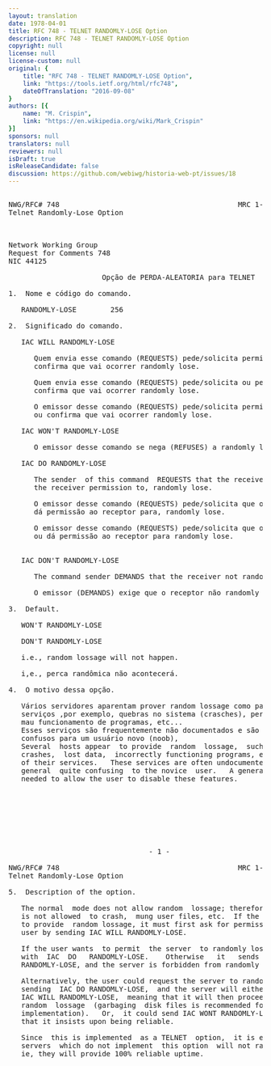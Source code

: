 ```yaml
---
layout: translation
date: 1978-04-01
title: RFC 748 - TELNET RANDOMLY-LOSE Option
description: RFC 748 - TELNET RANDOMLY-LOSE Option
copyright: null
license: null
license-custom: null
original: {
    title: "RFC 748 - TELNET RANDOMLY-LOSE Option",
    link: "https://tools.ietf.org/html/rfc748",
    dateOfTranslation: "2016-09-08"
}
authors: [{
    name: "M. Crispin",
    link: "https://en.wikipedia.org/wiki/Mark_Crispin"
}]
sponsors: null
translators: null
reviewers: null
isDraft: true
isReleaseCandidate: false
discussion: https://github.com/webiwg/historia-web-pt/issues/18
---
```


<pre>

NWG/RFC# 748                                          MRC 1-APR-78 44125
Telnet Randomly-Lose Option



Network Working Group                                         M. Crispin
Request for Comments 748                                           SU-AI
NIC 44125                                                   1 April 1978

                      Opção de PERDA-ALEATORIA para TELNET

1.  Nome e código do comando.

   RANDOMLY-LOSE        256

2.  Significado do comando.

   IAC WILL RANDOMLY-LOSE

      Quem envia esse comando (REQUESTS) pede/solicita permissão para randomly lose ou
      confirma que vai ocorrer randomly lose.

      Quem envia esse comando (REQUESTS) pede/solicita ou permissão ou
      confirma que vai ocorrer randomly lose.

      O emissor desse comando (REQUESTS) pede/solicita permissão
      ou confirma que vai ocorrer randomly lose.

   IAC WON'T RANDOMLY-LOSE

      O emissor desse comando se nega (REFUSES) a randomly lose.

   IAC DO RANDOMLY-LOSE

      The sender  of this command  REQUESTS that the receiver, or grants
      the receiver permission to, randomly lose.

      O emissor desse comando (REQUESTS) pede/solicita que o receptor, ou
      dá permissão ao receptor para, randomly lose.

      O emissor desse comando (REQUESTS) pede/solicita que o receptor ramdomly lose
      ou dá permissão ao receptor para randomly lose.


   IAC DON'T RANDOMLY-LOSE

      The command sender DEMANDS that the receiver not randomly lose.

      O emissor (DEMANDS) exige que o receptor não randomly lose.

3.  Default.

   WON'T RANDOMLY-LOSE

   DON'T RANDOMLY-LOSE

   i.e., random lossage will not happen.

   i,e., perca randômica não acontecerá.

4.  O motivo dessa opção.

   Vários servidores aparentam prover random lossage como parte do seus
   serviços ,por exemplo, quebras no sistema (crasches), perca de dados,
   mau funcionamento de programas, etc...
   Esses serviços são frequentemente não documentados e são em geral
   confusos para um usuário novo (noob),
   Several  hosts appear  to provide  random  lossage,  such  as  system
   crashes,  lost data,  incorrectly functioning programs, etc., as part
   of their services.   These services are often undocumented and are in
   general  quite confusing  to the novice  user.   A general  means  is
   needed to allow the user to disable these features.








                                 - 1 -

NWG/RFC# 748                                          MRC 1-APR-78 44125
Telnet Randomly-Lose Option

5.  Description of the option.

   The normal  mode does not allow random  lossage; therefore the system
   is not allowed  to crash,  mung user files, etc.  If the server wants
   to provide  random lossage, it must first ask for permission from the
   user by sending IAC WILL RANDOMLY-LOSE.

   If the user wants  to permit  the server  to randomly lose, it replys
   with  IAC  DO   RANDOMLY-LOSE.    Otherwise   it   sends   IAC   DONT
   RANDOMLY-LOSE, and the server is forbidden from randomly losing.

   Alternatively, the user could request the server to randomly lose, by
   sending  IAC DO RANDOMLY-LOSE,  and the server will either reply with
   IAC WILL RANDOMLY-LOSE,  meaning that it will then proceed to do some
   random  lossage  (garbaging  disk files is recommended for an initial
   implementation).   Or,  it could send IAC WONT RANDOMLY-LOSE, meaning
   that it insists upon being reliable.

   Since  this is implemented  as a TELNET  option,  it is expected that
   servers  which do not implement  this option  will not randomly lose;
   ie, they will provide 100% reliable uptime.
</pre>
